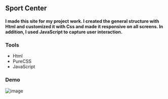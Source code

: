 ## Sport Center

#### I made this site for my project work. I created the general structure with Html and customized it with Css and made it responsive on all screens. In addition, I used JavaScript to capture user interaction.

### Tools 
- Html
- PureCSS
- JavaScript

### Demo 
![image](https://github.com/aslnabdullah/Spor-Center/assets/83792497/97f97e35-6de5-45ed-bbd8-d30f64a0e5ef)

